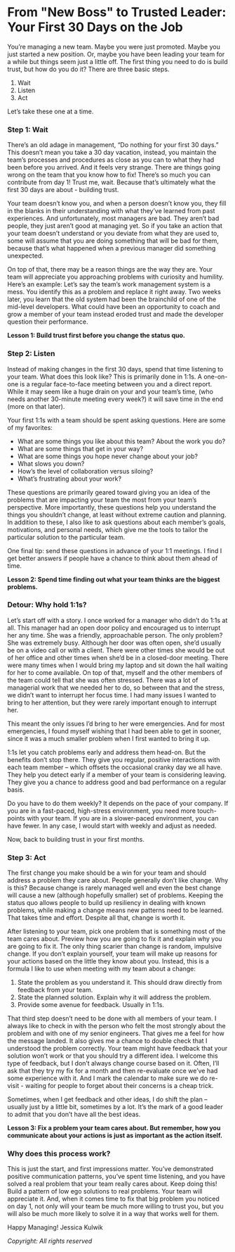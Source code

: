 # From "New Boss" to Trusted Leader: Your First 30 Days on the Job
You’re managing a new team. Maybe you were just promoted. Maybe you just started a new position. Or, maybe you have been leading your team for a while but things seem just a little off. The first thing you need to do is build trust, but how do you do it? There are three basic steps.

1.	Wait
2.	Listen
3.	Act

Let’s take these one at a time.

### Step 1: Wait

There’s an old adage in management, “Do nothing for your first 30 days.” This doesn’t mean you take a 30 day vacation, instead, you maintain the team’s processes and procedures as close as you can to what they had been before you arrived. And it feels very strange. There are things going wrong on the team that you know how to fix! There’s so much you can contribute from day 1! Trust me, wait. Because that’s ultimately what the first 30 days are about - building trust.

Your team doesn’t know you, and when a person doesn’t know you, they fill in the blanks in their understanding with what they’ve learned from past experiences. And unfortunately, most managers are bad. They aren’t bad people, they just aren’t good at managing yet. So if you take an action that your team doesn’t understand or you deviate from what they are used to, some will assume that you are doing something that will be bad for them, because that’s what happened when a previous manager did something unexpected.

On top of that, there may be a reason things are the way they are. Your team will appreciate you approaching problems with curiosity and humility. Here’s an example: Let’s say the team’s work management system is a mess. You identify this as a problem and replace it right away. Two weeks later, you learn that the old system had been the brainchild of one of the mid-level developers. What could have been an opportunity to coach and grow a member of your team instead eroded trust and made the developer question their performance.

**Lesson 1: Build trust first before you change the status quo.**

### Step 2: Listen

Instead of making changes in the first 30 days, spend that time listening to your team. What does this look like? This is primarily done in 1:1s. A one-on-one is a regular face-to-face meeting between you and a direct report. While it may seem like a huge drain on your and your team’s time, (who needs another 30-minute meeting every week?) it will save time in the end (more on that later).

Your first 1:1s with a team should be spent asking questions. Here are some of my favorites:

* What are some things you like about this team? About the work you do?
* What are some things that get in your way?
* What are some things you hope never change about your job?
* What slows you down?
* How’s the level of collaboration versus siloing?
* What’s frustrating about your work?

These questions are primarily geared toward giving you an idea of the problems that are impacting your team the most from your team’s perspective. More importantly, these questions help you understand the things you shouldn’t change, at least without extreme caution and planning. In addition to these, I also like to ask questions about each member’s goals, motivations, and personal needs, which give me the tools to tailor the particular solution to the particular team.

One final tip: send these questions in advance of your 1:1 meetings. I find I get better answers if people have a chance to think about them ahead of time.

**Lesson 2: Spend time finding out what your team thinks are the biggest problems.**

### Detour: Why hold 1:1s?

Let’s start off with a story. I once worked for a manager who didn’t do 1:1s at all. This manager had an open door policy and encouraged us to interrupt her any time. She was a friendly, approachable person. The only problem? She was extremely busy. Although her door was often open, she’d usually be on a video call or with a client. There were other times she would be out of her office and other times when she’d be in a closed-door meeting. There were many times when I would bring my laptop and sit down the hall waiting for her to come available. On top of that, myself and the other members of the team could tell that she was often stressed. There was a lot of managerial work that we needed her to do, so between that and the stress, we didn’t want to interrupt her focus time. I had many issues I wanted to bring to her attention, but they were rarely important enough to interrupt her.

This meant the only issues I’d bring to her were emergencies. And for most emergencies, I found myself wishing that I had been able to get in sooner, since it was a much smaller problem when I first wanted to bring it up.

1:1s let you catch problems early and address them head-on. But the benefits don’t stop there. They give you regular, positive interactions with each team member – which offsets the occasional cranky day we all have. They help you detect early if a member of your team is considering leaving. They give you a chance to address good and bad performance on a regular basis.

Do you have to do them weekly? It depends on the pace of your company. If you are in a fast-paced, high-stress environment, you need more touch-points with your team. If you are in a slower-paced environment, you can have fewer. In any case, I would start with weekly and adjust as needed.

Now, back to building trust in your first months.

### Step 3: Act

The first change you make should be a win for your team and should address a problem they care about. People generally don’t like change. Why is this? Because change is rarely managed well and even the best change will cause a new (although hopefully smaller) set of problems. Keeping the status quo allows people to build up resiliency in dealing with known problems, while making a change means new patterns need to be learned. That takes time and effort. Despite all that, change is worth it.

After listening to your team, pick one problem that is something most of the team cares about. Preview how you are going to fix it and explain why you are going to fix it. The only thing scarier than change is random, impulsive change. If you don’t explain yourself, your team will make up reasons for your actions based on the little they know about you. Instead, this is a formula I like to use when meeting with my team about a change:

1.	State the problem as you understand it. This should draw directly from feedback from your team.
1.	State the planned solution. Explain why it will address the problem.
1.	Provide some avenue for feedback. Usually in 1:1s.

That third step doesn’t need to be done with all members of your team. I always like to check in with the person who felt the most strongly about the problem and with one of my senior engineers. That gives me a feel for how the message landed. It also gives me a chance to double check that I understood the problem correctly. Your team might have feedback that your solution won’t work or that you should try a different idea. I welcome this type of feedback, but I don’t always change course based on it. Often, I’ll ask that they try my fix for a month and then re-evaluate once we’ve had some experience with it. And I mark the calendar to make sure we do re-visit - waiting for people to forget about their concerns is a cheap trick.

Sometimes, when I get feedback and other ideas, I do shift the plan – usually just by a little bit, sometimes by a lot. It’s the mark of a good leader to admit that you don’t have all the best ideas.

**Lesson 3: Fix a problem your team cares about. But remember, how you communicate about your actions is just as important as the action itself.**

### Why does this process work?

This is just the start, and first impressions matter. You’ve demonstrated positive communication patterns, you’ve spent time listening, and you have solved a real problem that your team really cares about. Keep doing this! Build a pattern of low ego solutions to real problems. Your team will appreciate it. And, when it comes time to fix that big problem you noticed on day 1, not only will your team be much more willing to trust you, but you will also be much more likely to solve it in a way that works well for them.

Happy Managing!
Jessica Kulwik

*Copyright: All rights reserved*
